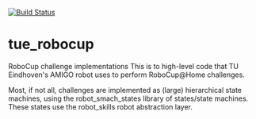 [![Build Status](https://travis-ci.com/tue-robotics/tue_robocup.svg?branch=master)](https://travis-ci.com/tue-robotics/tue_robocup)

# tue_robocup
RoboCup challenge implementations
This is to high-level code that TU Eindhoven's AMIGO robot uses to perform RoboCup@Home challenges.

Most, if not all, challenges are implemented as (large) hierarchical state machines, using the robot_smach_states library of states/state machines.
These states use the robot_skills robot abstraction layer.
